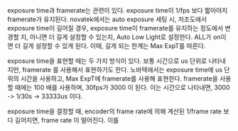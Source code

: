 exposure time과 framerate는 관련이 있다. exposure time이 1/fps 보다 짧아야지 framerate가 유지된다.
novatek에서는 auto exposure 세팅 시, 저조도에서 exposure time이 길어질 경우, exposure time이 framerate를 유지하는 정도에서 변경할 지, 아니면 더 길게 설정할 수 있는지, Auto Low Light로 설정한다. 
ALL가 on이면 더 길게 설정할 수 있게 된다. 이때, 길게 되는 한계는 Max ExpT를 따른다.

exposure time을 표현할 때는 두 가지 방식이 있다.
보통 시간으로 us 단위로 나타내지만, framerate 를 사용해서 표현하기도 한다. 노바텍에서는 exposure time에 us 단위의 시간을 사용하고, Max ExpT에 framerate를 사용해 표현한다. framerate을 사용할 때에는 100 배를 사용하며, 30fps가 3000 이 된다.
이는 시간으로 나타내면, 3000 -> 1/30s -> 33333us 이다.
   

exposure time을 결정할 때, encoder의 frame rate에 의해 계산된 1/frame rate 보다 길어지면,  frame rate 이 떨어진다. 이를  